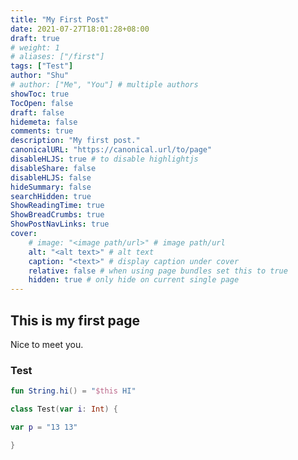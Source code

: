 ```yaml
---
title: "My First Post"
date: 2021-07-27T18:01:28+08:00
draft: true
# weight: 1
# aliases: ["/first"]
tags: ["Test"]
author: "Shu"
# author: ["Me", "You"] # multiple authors
showToc: true
TocOpen: false
draft: false
hidemeta: false
comments: true
description: "My first post."
canonicalURL: "https://canonical.url/to/page"
disableHLJS: true # to disable highlightjs
disableShare: false
disableHLJS: false
hideSummary: false
searchHidden: true
ShowReadingTime: true
ShowBreadCrumbs: true
ShowPostNavLinks: true
cover:
    # image: "<image path/url>" # image path/url
    alt: "<alt text>" # alt text
    caption: "<text>" # display caption under cover
    relative: false # when using page bundles set this to true
    hidden: true # only hide on current single page
---
```

## This is my first page

Nice to meet you.

### Test

```kotlin
fun String.hi() = "$this HI"

class Test(var i: Int) {

var p = "13 13"

}
```
